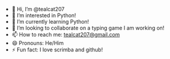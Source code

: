 - 👋 Hi, I’m @tealcat207
- 👀 I’m interested in Python!
- 🌱 I’m currently learning Python!
- 💞️ I’m looking to collaborate on a typing game I am working on!
- 📫 How to reach me: tealcat207@gmail.com
- 😄 Pronouns: He/Him
- ⚡ Fun fact: I love scrimba and github!

<!---
tealcat207/tealcat207 is a ✨ special ✨ repository because its `README.md` (this file) appears on your GitHub profile.
You can click the Preview link to take a look at your changes.
--->
